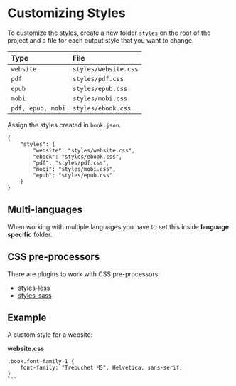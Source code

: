 # Customizing Styles

To customize the styles, create a new folder `styles` on the root of the project and a file for each output style that you want to change.

| Type              | File                  |
| :---------------- | :-------------------- |
| `website`         | `styles/website.css`  |
| `pdf`             | `styles/pdf.css`      |
| `epub`            | `styles/epub.css`     |
| `mobi`            | `styles/mobi.css`     |
| `pdf, epub, mobi` | `styles/ebook.css`    |

Assign the styles created in `book.json`.

```
{
    "styles": {
        "website": "styles/website.css",
        "ebook": "styles/ebook.css",
        "pdf": "styles/pdf.css",
        "mobi": "styles/mobi.css",
        "epub": "styles/epub.css"
    }
}
```

## Multi-languages

When working with multiple languages you have to set this inside **language specific** folder.

## CSS pre-processors
There are plugins to work with CSS pre-processors:

* [styles-less](https://plugins.gitbook.com/plugin/styles-less)
* [styles-sass](https://plugins.gitbook.com/plugin/styles-sass)

## Example

A custom style for a website: 

**website.css**:
````
.book.font-family-1 {
    font-family: "Trebuchet MS", Helvetica, sans-serif;
}
```

